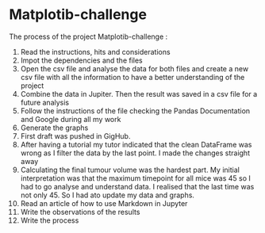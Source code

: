 # Matplotib-challenge

The process of the project Matplotib-challenge :


1.	Read the instructions, hits and considerations
2.	Impot the dependencies and the files 
3.	Open the csv file and analyse the data for both files and create a new csv file with all the information to have a better understanding of the project
4.	Combine the data in Jupiter. Then the result was saved in a csv file for a future analysis  
5.	Follow the instructions of the file checking the Pandas Documentation and Google during all my work
6.	Generate the graphs 
7.	First draft was pushed in GigHub. 
8.	After having a tutorial my tutor indicated that the clean DataFrame was wrong as I filter the data by the last point. I made the changes straight away 
9.	Calculating the final tumour volume was the hardest part. My initial interpretation was that the maximum timepoint for all mice was 45 so I had to go analyse and understand data. I realised that the last time was not only 45. So I had ato update my data and graphs.
10.	Read an article of how to use Markdown in Jupyter 
11.	Write the observations of the results 
12.	Write the process  
